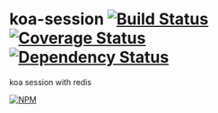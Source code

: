 koa-session [![Build Status](https://secure.travis-ci.org/dead-horse/koa-session.png)](http://travis-ci.org/dead-horse/koa-session) [![Coverage Status](https://coveralls.io/repos/dead-horse/koa-session/badge.png)](https://coveralls.io/r/dead-horse/koa-session) [![Dependency Status](https://gemnasium.com/dead-horse/koa-session.png)](https://gemnasium.com/dead-horse/koa-session)
=========

koa session with redis

[![NPM](https://nodei.co/npm/koa-sess.png?downloads=true)](https://nodei.co/npm/koa-sess/)
